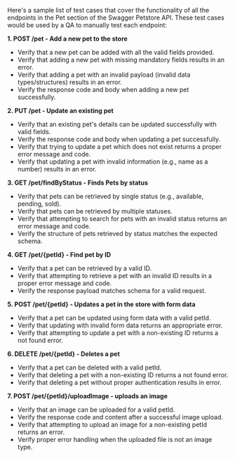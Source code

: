 Here's a sample list of test cases that cover the functionality of all the endpoints in the Pet section of the Swagger Petstore API. 
These test cases would be used by a QA to manually test each endpoint:

**1. POST /pet - Add a new pet to the store**

- Verify that a new pet can be added with all the valid fields provided.
- Verify that adding a new pet with missing mandatory fields results in an error.
- Verify that adding a pet with an invalid payload (invalid data types/structures) results in an error.
- Verify the response code and body when adding a new pet successfully.

**2. PUT /pet - Update an existing pet**

- Verify that an existing pet's details can be updated successfully with valid fields.
- Verify the response code and body when updating a pet successfully.
- Verify that trying to update a pet which does not exist returns a proper error message and code.
- Verify that updating a pet with invalid information (e.g., name as a number) results in an error.

**3. GET /pet/findByStatus - Finds Pets by status**

- Verify that pets can be retrieved by single status (e.g., available, pending, sold).
- Verify that pets can be retrieved by multiple statuses.
- Verify that attempting to search for pets with an invalid status returns an error message and code.
- Verify the structure of pets retrieved by status matches the expected schema.

**4. GET /pet/{petId} - Find pet by ID**

- Verify that a pet can be retrieved by a valid ID.
- Verify that attempting to retrieve a pet with an invalid ID results in a proper error message and code.
- Verify the response payload matches schema for a valid request.

**5. POST /pet/{petId} - Updates a pet in the store with form data**

- Verify that a pet can be updated using form data with a valid petId.
- Verify that updating with invalid form data returns an appropriate error.
- Verify that attempting to update a pet with a non-existing ID returns a not found error.

**6. DELETE /pet/{petId} - Deletes a pet**

- Verify that a pet can be deleted with a valid petId.
- Verify that deleting a pet with a non-existing ID returns a not found error.
- Verify that deleting a pet without proper authentication results in error.

**7. POST /pet/{petId}/uploadImage - uploads an image**

- Verify that an image can be uploaded for a valid petId.
- Verify the response code and content after a successful image upload.
- Verify that attempting to upload an image for a non-existing petId returns an error.
- Verify proper error handling when the uploaded file is not an image type.

